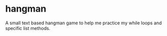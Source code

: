 # hangman
A small text based hangman game to help me practice my while loops and specific list methods.
